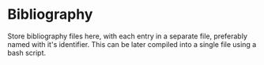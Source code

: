 # Bibliography
Store bibliography files here, with each entry in a separate file,
preferably named with it's identifier.
This can be later compiled into a single file using a bash script.
